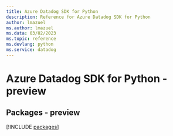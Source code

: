 ```yaml
---
title: Azure Datadog SDK for Python
description: Reference for Azure Datadog SDK for Python
author: lmazuel
ms.author: lmazuel
ms.data: 03/02/2023
ms.topic: reference
ms.devlang: python
ms.service: datadog
---
```

# Azure Datadog SDK for Python - preview
## Packages - preview
[!INCLUDE [packages](datadog-index.md)]